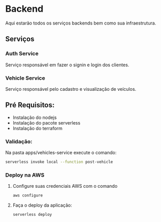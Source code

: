 # Backend

Aqui estarão todos os serviços backends bem como sua infraestrutura.

## Serviços

### Auth Service

Serviço responsável em fazer o signin e login dos clientes.

### Vehicle Service

Serviço responsável pelo cadastro e visualização de veículos.

## Pré Requisitos:

- Instalação do nodejs
- Instalação do pacote serverless
- Instalação do terraform

### Validação:

Na pasta apps/vehicles-service execute o comando:

```sh
serverless invoke local --function post-vehicle
```

### Deploy na AWS

1. Configure suas credenciais AWS com o comando
    ```sh 
    aws configure
    ```
2. Faça o deploy da aplicação:
    ```sh 
    serverless deploy
    ```
